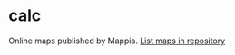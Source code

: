 # calc
Online maps published by Mappia. [List maps in repository](https://maps.csr.ufmg.br/calculator/?map=&amp;queryid=152&amp;listRepository=Repository&amp;storeurl=https://github.com/asfixia/calc/)
